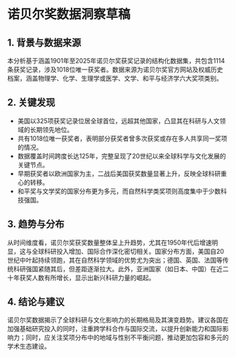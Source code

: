 # 诺贝尔奖数据洞察草稿

## 1. 背景与数据来源  
本分析基于涵盖1901年至2025年诺贝尔奖获奖记录的结构化数据集，共包含1114条获奖记录，涉及1018位唯一获奖者。数据来源为诺贝尔奖官方网站及权威历史档案，涵盖物理学、化学、生理学或医学、文学、和平与经济学六大奖项类别。

## 2. 关键发现  
- 美国以325项获奖记录位居全球首位，远超其他国家，凸显其在科研与人文领域的长期领先地位。  
- 共有1018位唯一获奖者，表明部分获奖者曾多次获奖或存在多人共享同一奖项的情况。  
- 数据覆盖时间跨度长达125年，完整呈现了20世纪以来全球科学与文化发展的关键节点。  
- 早期获奖者以欧洲国家为主，二战后美国获奖数量显著上升，反映全球科研重心的转移。  
- 和平奖与文学奖的国家分布更为多元，而自然科学类奖项则高度集中于少数科技强国。  

## 3. 趋势与分布  
从时间维度看，诺贝尔奖获奖数量整体呈上升趋势，尤其在1950年代后增速明显，这与全球科研投入增加、国际合作深化密切相关。国家分布方面，美国自20世纪中叶起持续领跑，其在自然科学领域的优势尤为突出；德国、英国、法国等传统科研强国紧随其后，但差距逐渐拉大。此外，亚洲国家（如日本、中国）在近二十年获奖人数有所增长，显示出新兴科研力量的崛起。

## 4. 结论与建议  
诺贝尔奖数据揭示了全球科研与文化影响力的长期格局及其演变趋势。建议各国在加强基础研究投入的同时，注重跨学科合作与国际交流，以提升创新能力和国际影响力；同时，应关注奖项分布中的地域与性别不平衡问题，推动更加包容和多元的学术生态建设。